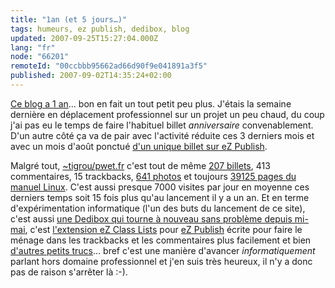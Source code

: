 ```yaml
---
title: "1an (et 5 jours…)"
tags: humeurs, ez publish, dedibox, blog
updated: 2007-09-25T15:27:04.000Z
lang: "fr"
node: "66201"
remoteId: "00ccbbb95662ad66d90f9e041891a3f5"
published: 2007-09-02T14:35:24+02:00
---
```


[Ce blog a 1 an](/post/ouverture)… bon en fait un tout petit peu plus. J'étais la semaine dernière en déplacement professionnel sur un projet un peu chaud, du coup j'ai pas eu le temps de faire l'habituel billet *anniversaire* convenablement. D'un autre côté ça va de pair avec l'activité réduite ces 3 derniers mois et avec un mois d'août ponctué [d'un unique billet sur eZ Publish](/post/creating-a-link-to-download-a-file-with-online-editor-in-ez-publish).


Malgré tout, [~tigrou/pwet.fr](/) c'est tout de même [207 billets](/), 413 commentaires, 15 trackbacks, [641 photos](http://photos.pwet.fr/) et toujours [39125 pages du manuel Linux](http://pwet.fr/man/linux). C'est aussi presque 7000 visites par jour en moyenne ces derniers temps soit 15 fois plus qu'au lancement il y a un an. Et en terme d'expérimentation informatique (l'un des buts du lancement de ce site), c'est aussi [une Dedibox qui tourne à nouveau sans problème depuis mi-mai](/post/des-freezes-sur-dedibox), c'est [l'extension eZ Class Lists](/post/ez-class-lists-extension-for-ez-publish) pour [eZ Publish](/tag/ez-publish) écrite pour faire le ménage dans les trackbacks et les commentaires plus facilement et bien [d'autres petits trucs](/tag/truc)… bref c'est une manière d'avancer *informatiquement* parlant hors domaine professionnel et j'en suis très heureux, il n'y a donc pas de raison s'arrêter là :-).

